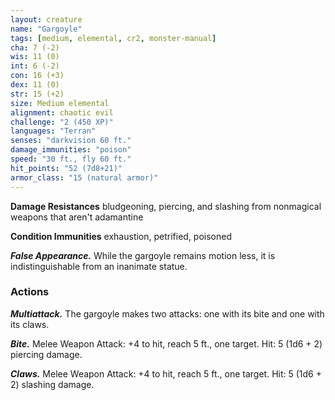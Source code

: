```yaml
---
layout: creature
name: "Gargoyle"
tags: [medium, elemental, cr2, monster-manual]
cha: 7 (-2)
wis: 11 (0)
int: 6 (-2)
con: 16 (+3)
dex: 11 (0)
str: 15 (+2)
size: Medium elemental
alignment: chaotic evil
challenge: "2 (450 XP)"
languages: "Terran"
senses: "darkvision 60 ft."
damage_immunities: "poison"
speed: "30 ft., fly 60 ft."
hit_points: "52 (7d8+21)"
armor_class: "15 (natural armor)"
---
```


**Damage Resistances** bludgeoning, piercing, and slashing from nonmagical weapons that aren't adamantine

**Condition Immunities** exhaustion, petrified, poisoned

***False Appearance.*** While the gargoyle remains motion less, it is indistinguishable from an inanimate statue.

### Actions

***Multiattack.*** The gargoyle makes two attacks: one with its bite and one with its claws.

***Bite.*** Melee Weapon Attack: +4 to hit, reach 5 ft., one target. Hit: 5 (1d6 + 2) piercing damage.

***Claws.*** Melee Weapon Attack: +4 to hit, reach 5 ft., one target. Hit: 5 (1d6 + 2) slashing damage.